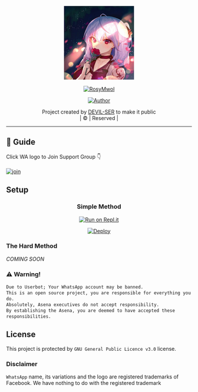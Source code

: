 
<div align="center">
  <img border-radius: 15px src="https://github.com/DEVILSER/Media/raw/main/image/logo.jpg" width="190" height="200"/>
  <p align="center">
<a href="#"><img title="RosyMwol" src="https://img.shields.io/badge/RosyMwol-green?colorA=%23ff0000&colorB=%23017e40&style=for-the-badge"></a>
</p>
  <p align="center">
<a href= "https://wa.me/919656459062"><img title="Author" src="https://img.shields.io/badge/Author-DEVILSER/RosyMwol?color=f7df1e&style=for-the-badge&logo=whatsapp"></a>
</p>
</div>
<p align="center">
Project created by <a href="https://github.com/DEVILSER">DEVIL-SER</a> to make it public
    <br>
       | © |
        Reserved |
    <br> 
</p>

----



## 📢 Guide
Click WA logo to Join Support Group 👇
    <br>
<br>
  [![join](https://github.com/Alien-alfa/PublicBot/blob/main/wlogo.svg.png)](https://chat.whatsapp.com/FsDjV2uRKce4wgMpAtYwyf)
 
## Setup
<div align="center">

  ### Simple Method
  
[![Run on Repl.it](https://repl.it/badge/github/quiec/whatsAlfa)](https://replit.com/@Devilser/RosyMwol)

[![Deploy](https://www.herokucdn.com/deploy/button.svg)](https://heroku.com/deploy?template=https://github.com/devil-ser/RosyMwol.git)
     </div>

  
### The Hard Method

*COMING SOON*

### ⚠️ Warning! 
```
Due to Userbot; Your WhatsApp account may be banned.
This is an open source project, you are responsible for everything you do. 
Absolutely, Asena executives do not accept responsibility.
By establishing the Asena, you are deemed to have accepted these responsibilities.
```



## License
This project is protected by `GNU General Public Licence v3.0` license.

### Disclaimer
`WhatsApp` name, its variations and the logo are registered trademarks of Facebook. We have nothing to do with the registered trademark
